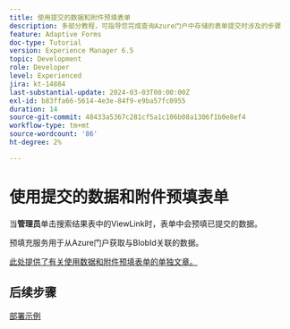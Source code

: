 ```yaml
---
title: 使用提交的数据和附件预填表单
description: 多部分教程，可指导您完成查询Azure门户中存储的表单提交时涉及的步骤
feature: Adaptive Forms
doc-type: Tutorial
version: Experience Manager 6.5
topic: Development
role: Developer
level: Experienced
jira: kt-14884
last-substantial-update: 2024-03-03T00:00:00Z
exl-id: b83ffa66-5614-4e3e-84f9-e9ba57fc0955
duration: 14
source-git-commit: 48433a5367c281cf5a1c106b08a1306f1b0e8ef4
workflow-type: tm+mt
source-wordcount: '86'
ht-degree: 2%

---
```


# 使用提交的数据和附件预填表单

当&#x200B;**管理员**&#x200B;单击搜索结果表中的ViewLink时，表单中会预填已提交的数据。

预填充服务用于从Azure门户获取与BlobId关联的数据。

[此处提供了有关使用数据和附件预填表单的单独文章。](https://experienceleague.adobe.com/docs/experience-manager-learn/forms/prefill-form-with-data-attachments/introduction.html)

## 后续步骤

[部署示例](./part5.md)
